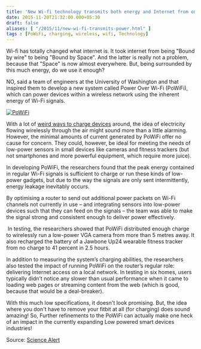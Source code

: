 ```yaml
---
title: 'New Wi-fi technology transmits both energy and Internet from one Router'
date: 2015-11-20T21:32:00.000+05:30
draft: false
aliases: [ "/2015/11/new-wi-fi-transmits-power.html" ]
tags : [PoWiFi, charging, wireless, wifi, Technology]
---
```


Wi-fi has totally changed what internet is. It took internet from being "Bound by wire" to being "Bound by Space". And the latter is really not a problem, because that "Space" is now almost everywhere. But, being surrounded by this much energy, do we use it enough?  
  
NO, said a team of engineers at the University of Washington and that inspired them to develop a new system called Power Over Wi-Fi (PoWiFi), which can power devices within a wireless network using the inherent energy of Wi-Fi signals.  
  

[![PoWiFi](https://2.bp.blogspot.com/-uqcqI6Omrw8/Vk9AhaM18xI/AAAAAAAAC4s/DaGOVtKD6-M/s640/powifi.jpg "Power over Wifi")](https://2.bp.blogspot.com/-uqcqI6Omrw8/Vk9AhaM18xI/AAAAAAAAC4s/DaGOVtKD6-M/s1600/powifi.jpg)

  
With a lot of [weird ways to charge devices](https://technologyinfinite.blogspot.in/2013/04/charge-your-iphone-by-shaking-it.html) around, the idea of electricity flowing wirelessly through the air might sound more than a little alarming. However, the minimal amounts of current generated by PoWiFi offer no cause for concern. They could, however, be ideal for meeting the needs of low-power sensors in small devices like cameras and fitness trackers (but not smartphones and more powerful equipment, which require more juice).  
  
In developing PoWiFi, the researchers found that the peak energy contained in regular Wi-Fi signals is sufficient to charge or run these kinds of low-power gadgets, but due to the way the signals are only sent intermittently, energy leakage inevitably occurs.  
  
By optimising a router to send out additional power packets on Wi-Fi channels not currently in use – and integrating sensors into low-power devices such that they can feed on the signals – the team was able to make the signal strong and consistent enough to deliver power effectively.  
  
 In testing, the researchers showed that PoWiFi distributed enough charge to wirelessly run a low-power VGA camera from more than 5 metres away. It also recharged the battery of a Jawbone Up24 wearable fitness tracker from no charge to 41 percent in 2.5 hours.  
  
In addition to measuring the system’s charging abilities, the researchers also tested the impact of running PoWiFi on the router’s regular role: delivering Internet access on a local network. In testing in six homes, users typically didn’t notice any slower than usual performance when it came to loading web pages or streaming content from the web (which is good, because that would be a deal-breaker).  
  
With this much low specifications, it doesn't look promising. But, the idea where you don't have to remove your fitbit at all (for charging) does sound amazing! So, Further refinements to the PoWiFi can actually make one heck of an impact in the currently expanding Low powered smart devices industries!  
  
Source: [Science Alert](https://www.sciencealert.com/new-wi-fi-technology-transmits-both-energy-and-internet-from-one-router?perpetual=yes&limitstart=1)